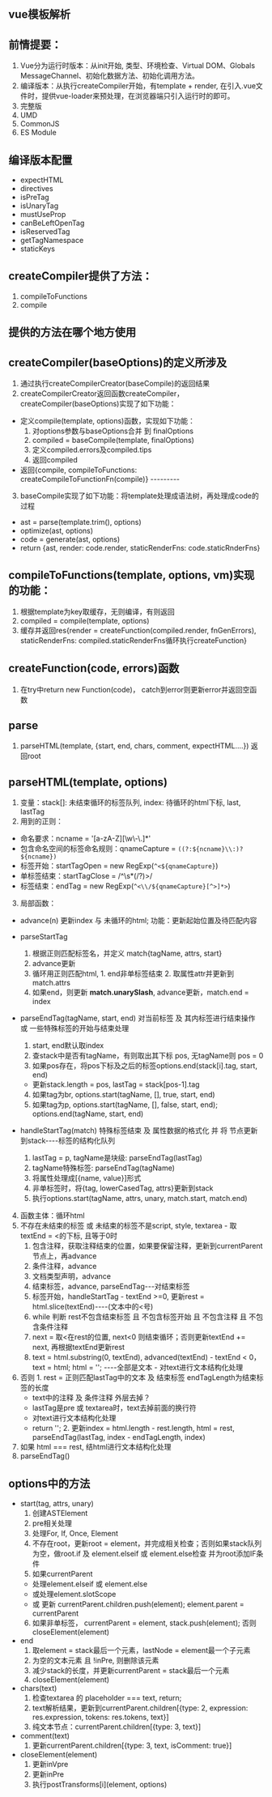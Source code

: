## vue模板解析

## 前情提要：
1. Vue分为运行时版本：从init开始, 类型、环境检查、Virtual DOM、Globals MessageChannel、初始化数据方法、初始化调用方法。
2. 编译版本：从执行createCompiler开始，有template + render, 在引入.vue文件时，提供vue-loader来预处理，在浏览器端只引入运行时的即可。
3. 完整版
4. UMD
5. CommonJS
6. ES Module

## 编译版本配置
- expectHTML
- directives
- isPreTag
- isUnaryTag
- mustUseProp
- canBeLeftOpenTag
- isReservedTag
- getTagNamespace
- staticKeys

## createCompiler提供了方法：
  1. compileToFunctions
  2. compile

## 提供的方法在哪个地方使用

## createCompiler(baseOptions)的定义所涉及
1. 通过执行createCompilerCreator(baseCompile)的返回结果
2. createCompilerCreator返回函数createCompiler，createCompiler(baseOptions)实现了如下功能：
  - 定义compile(template, options)函数，实现如下功能：
    1. 对options参数与baseOptions合并 到 finalOptions
    2. compiled = baseCompile(template, finalOptions)
    3. 定义compiled.errors及compiled.tips
    4. 返回compiled
  - 返回{compile, compileToFunctions: createCompileToFunctionFn(compile)} ---------
3. baseCompile实现了如下功能：将template处理成语法树，再处理成code的过程
  - ast = parse(template.trim(), options)
  - optimize(ast, options)
  - code = generate(ast, options)
  - return {ast, render: code.render, staticRenderFns: code.staticRnderFns}

## compileToFunctions(template, options, vm)实现的功能：
1. 根据template为key取缓存，无则编译，有则返回
2. compiled = compile(template, options)
3. 缓存并返回res{render = createFunction(compiled.render, fnGenErrors), staticRenderFns: compiled.staticRenderFns循环执行createFunction}

## createFunction(code, errors)函数
1. 在try中return new Function(code)， catch到error则更新error并返回空函数

## parse
1. parseHTML(template, {start, end, chars, comment, expectHTML....})  返回root

## parseHTML(template, options)
1. 变量：stack[]: 未结束循环的标签队列, index: 待循环的html下标, last, lastTag
2. 用到的正则：
  - 命名要求：ncname = '[a-zA-Z][\\w\\-\\.]*'
  - 包含命名空间的标签命名规则：qnameCapture = `((?:${ncname}\\:)?${ncname})`
  - 标签开始：startTagOpen = new RegExp(`^<${qnameCapture}`)
  - 单标签结束：startTagClose = /^\s*(\/?)>/
  - 标签结束：endTag = new RegExp(`^<\\/${qnameCapture}[^>]*>`)
3. 局部函数：
  - advance(n) 更新index 与 未循环的html; 功能：更新起始位置及待匹配内容
  - parseStartTag
    1. 根据正则匹配标签名，并定义 match{tagName, attrs, start}
    2. advance更新
    3. 循环用正则匹配html, 1. end非单标签结束 2. 取属性attr并更新到match.attrs
    4. 如果end，则更新 __match.unarySlash__, advance更新，match.end = index
  - parseEndTag(tagName, start, end) 对当前标签 及 其内标签进行结束操作 或 一些特殊标签的开始与结束处理
    1. start, end默认取index
    2. 查stack中是否有tagName，有则取出其下标 pos, 无tagName则 pos = 0
    3. 如果pos存在，将pos下标及之后的标签options.end(stack[i].tag, start, end)
      - 更新stack.length = pos, lastTag = stack[pos-1].tag
    4. 如果tag为br, options.start(tagName, [], true, start, end)
    5. 如果tag为p, options.start(tagName, [], false, start, end); options.end(tagName, start, end)

  - handleStartTag(match) 特殊标签结束 及 属性数据的格式化 并 将 节点更新到stack----标签的结构化队列
    1. lastTag = p, tagName是块级: parseEndTag(lastTag)
    2. tagName特殊标签: parseEndTag(tagName)
    3. 将属性处理成[{name, value}]形式
    4. 非单标签时，将{tag, lowerCasedTag, attrs}更新到stack
    5. 执行options.start(tagName, attrs, unary, match.start, match.end)
4. 函数主体：循环html
  1. 不存在未结束的标签 或 未结束的标签不是script, style, textarea
    - 取 textEnd = <的下标, 且等于0时
      1. 包含注释，获取注释结束的位置，如果要保留注释，更新到currentParent节点上，再advance
      2. 条件注释，advance
      3. 文档类型声明，advance
      4. 结束标签，advance, parseEndTag---对结束标签
      5. 标签开始，handleStartTag
    - textEnd >=0, 更新rest = html.slice(textEnd)----(文本中的<号)
      1. while 判断 rest不包含结束标签 且 不包含标签开始 且 不包含注释 且 不包含条件注释
        1. next = 取<在rest的位置, next<0 则结束循环；否则更新textEnd += next, 再根据textEnd更新rest
        2. text = html.substring(0, textEnd), advanced(textEnd)
    - textEnd < 0，text = html; html = ''; ----全部是文本
    - 对text进行文本结构化处理
  2. 否则
    1. rest = 正则匹配lastTag中的文本 及  结束标签 endTagLength为结束标签的长度
      - text中的注释 及 条件注释 外层去掉？
      - lastTag是pre 或 textarea时，text去掉前面的换行符
      - 对text进行文本结构化处理
      - return '';
    2. 更新index = html.length - rest.length, html = rest, parseEndTag(lastTag, index - endTagLength, index)
  3. 如果 html === rest, 结html进行文本结构化处理
  4. parseEndTag()



## options中的方法
- start(tag, attrs, unary)
  1. 创建ASTElement
  2. pre相关处理
  3. 处理For, If, Once, Element
  4. 不存在root，更新root = element，并完成相关检查；否则如果stack队列为空，做root.if 及 element.elseif 或 element.else检查 并为root添加IF条件
  5. 如果currentParent
    - 处理element.elseif 或 element.else
    - 或处理element.slotScope
    - 或 更新 currentParent.children.push(element); element.parent = currentParent
  6. 如果非单标签， currentParent = element, stack.push(element); 否则 closeElement(element)
- end
  1. 取element = stack最后一个元素，lastNode = element最一个子元素
  2. 为空的文本元素 且 !inPre, 则删除该元素
  3. 减少stack的长度，并更新currentParent = stack最后一个元素
  4. closeElement(element)
- chars(text)
  1. 检查textarea 的 placeholder === text, return;
  2. text解析结果，更新到currentParent.children[{type: 2, expression: res.expression, tokens: res.tokens, text}]
  3. 纯文本节点：currentParent.children[{type: 3, text}]
- comment(text)
  1. 更新currentParent.children[{type: 3, text, isComment: true}]
- closeElement(element)
  1. 更新inVpre
  2. 更新inPre
  3. 执行postTransforms[i](element, options)


